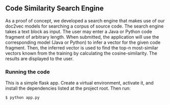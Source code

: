 ## Code Similarity Search Engine

As a proof of concept, we developed a search engine that makes use of our doc2vec models for searching a corpus of
source code. The search engine takes a text block as input. The user may enter a Java or Python code fragment of
arbitrary length. When submitted, the application will use the corresponding model (Java or Python) to infer a vector
for the given code fragment. Then, the inferred vector is used to find the top-n most-similar vectors known from the
training by calculating the cosine-similarity. The results are displayed to the user.

### Running the code

This is a simple flask app. Create a virtual environment, activate it, and install the dependencies listed at the
project root. Then run:

    $ python app.py